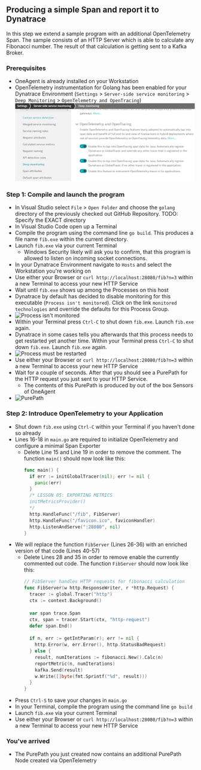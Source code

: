 ## Producing a simple Span and report it to Dynatrace
In this step we extend a sample program with an additional OpenTelemetry Span.
The sample consists of an HTTP Server which is able to calculate any Fibonacci number.
The result of that calculation is getting sent to a Kafka Broker.

### Prerequisites
- OneAgent is already installed on your Workstation
- OpenTelemetry instrumentation for Golang has been enabled for your Dynatrace Environment (`Settings` > `Server-side service monitoring` > `Deep Monitoring` > `OpenTelemetry and OpenTracing`)
  ![Deep Monitoring](../../../assets/images/deep_monitoring.png)

### Step 1: Compile and launch the program
- In Visual Studio select `File` > `Open Folder` and choose the `golang` directory of the previously checked out GitHub Repository. TODO: Specify the EXACT directory
- In Visual Studio Code open up a Terminal
- Compile the program using the command line `go build`. This produces a file name `fib.exe` within the current directory.
- Launch `fib.exe` via your current Terminal
  - Windows Security likely will ask you to confirm, that this program is allowed to listen on incoming socket connections.
- In your Dynatrace Environment navigate to `Hosts` and select the Workstation you're working on
- Use either your Browser or `curl http://localhost:28080/fib?n=3` within a new Terminal to access your new HTTP Service
- Wait until `fib.exe` shows up among the Processes on this host
- Dynatrace by default has decided to disable monitoring for this executable (`Process isn't monitored`). Click on the link `monitored technologies` and override the defaults for this Process Group.
- ![Process isn't monitored](../../assets/images/process_isnt_monitored.png)
- Within your Terminal press `Ctrl-C` to shut down `fib.exe`. Launch `fib.exe` again. 
- Dynatrace in some cases tells you afterwards that this process needs to get restarted yet another time. Within your Terminal press `Ctrl-C` to shut down `fib.exe`. Launch `fib.exe` again. 
- ![Process must be restarted](../../assets/images/process_must_be_restarted.png)
- Use either your Browser or `curl http://localhost:28080/fib?n=3` within a new Terminal to access your new HTTP Service
- Wait for a couple of seconds. After that you should see a PurePath for the HTTP request you just sent to your HTTP Service.
  - The contents of this PurePath is produced by out of the box Sensors of OneAgent
- ![PurePath](../../assets/images/purepath.png)

### Step 2: Introduce OpenTelemetry to your Application
- Shut down `fib.exe` using `Ctrl-C` within your Terminal if you haven't done so already
- Lines 16-18 in `main.go` are required to initialize OpenTelemetry and configure a minimal Span Exporter
  - Delete Line 15 and Line 19 in order to remove the comment. The function `main()` should now look like this:  
    ```go
    func main() {
      if err := initGlobalTracer(nil); err != nil {
        panic(err)
      }
      /* LESSON 05: EXPORTING METRICS
      initMetricsProvider()
      */
      http.HandleFunc("/fib", FibServer)
      http.HandleFunc("/favicon.ico", faviconHandler)
      http.ListenAndServe(":28080", nil)
    }
    ```
- We will replace the function `FibServer` (Lines 26-36) with an enriched version of that code (Lines 40-57)
  - Delete Lines 28 and 35 in order to remove enable the currently commented out code. The function `FibServer` should now look like this:
    ```go
    // FibServer handles HTTP requests for fibonacci calculation
    func FibServer(w http.ResponseWriter, r *http.Request) {
      tracer := global.Tracer("http")
      ctx := context.Background()

      var span trace.Span
      ctx, span = tracer.Start(ctx, "http-request")
      defer span.End()

      if n, err := getIntParam(r); err != nil {
        http.Error(w, err.Error(), http.StatusBadRequest)
      } else {
        result, numIterations := fibonacci.New().Calc(n)
        reportMetric(n, numIterations)
        kafka.Send(result)
        w.Write([]byte(fmt.Sprintf("%d", result)))
      }
    }    
    ```
- Press `Ctrl-S` to save your changes in `main.go`
- In your Terminal, compile the program using the command line `go build`
- Launch `fib.exe` via your current Terminal
- Use either your Browser or `curl http://localhost:28080/fib?n=3` within a new Terminal to access your new HTTP Service

### You've arrived
- The PurePath you just created now contains an additional PurePath Node created via OpenTelemetry

